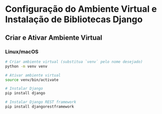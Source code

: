 # Configuração do Ambiente Virtual e Instalação de Bibliotecas Django

## Criar e Ativar Ambiente Virtual

### Linux/macOS

```bash
# Criar ambiente virtual (substitua `venv` pelo nome desejado)
python -m venv venv

# Ativar ambiente virtual
source venv/bin/activate

# Instalar Django
pip install django

# Instalar Django REST framework
pip install djangorestframework


